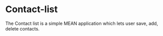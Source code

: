 # Contact-list
The Contact list is a simple MEAN application which lets user save, add, delete contacts.
